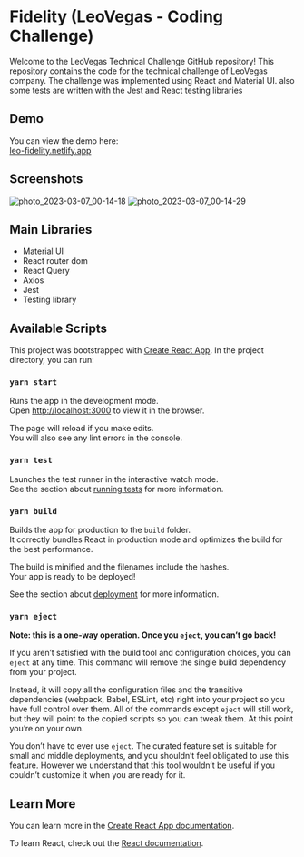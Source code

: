 # Fidelity (LeoVegas - Coding Challenge)
Welcome to the LeoVegas Technical Challenge GitHub repository! This repository contains the code for the technical challenge of LeoVegas company. The challenge was implemented using React and Material UI. also some tests are written with the Jest and React testing libraries

## Demo
You can view the demo here:
<br>
[leo-fidelity.netlify.app](https://leo-fidelity.netlify.app/)

## Screenshots
![photo_2023-03-07_00-14-18](https://user-images.githubusercontent.com/8999374/223227071-f067dca5-6b51-4d9e-b03a-52f41feb00f6.jpg)
![photo_2023-03-07_00-14-29](https://user-images.githubusercontent.com/8999374/223227064-d6db66b0-5d29-4b23-8581-67c3b942a925.jpg)

## Main Libraries
- Material UI
- React router dom
- React Query
- Axios
- Jest
- Testing library



## Available Scripts
This project was bootstrapped with [Create React App](https://github.com/facebook/create-react-app).
In the project directory, you can run:

### `yarn start`

Runs the app in the development mode.\
Open [http://localhost:3000](http://localhost:3000) to view it in the browser.

The page will reload if you make edits.\
You will also see any lint errors in the console.

### `yarn test`

Launches the test runner in the interactive watch mode.\
See the section about [running tests](https://facebook.github.io/create-react-app/docs/running-tests) for more information.

### `yarn build`

Builds the app for production to the `build` folder.\
It correctly bundles React in production mode and optimizes the build for the best performance.

The build is minified and the filenames include the hashes.\
Your app is ready to be deployed!

See the section about [deployment](https://facebook.github.io/create-react-app/docs/deployment) for more information.

### `yarn eject`

**Note: this is a one-way operation. Once you `eject`, you can’t go back!**

If you aren’t satisfied with the build tool and configuration choices, you can `eject` at any time. This command will remove the single build dependency from your project.

Instead, it will copy all the configuration files and the transitive dependencies (webpack, Babel, ESLint, etc) right into your project so you have full control over them. All of the commands except `eject` will still work, but they will point to the copied scripts so you can tweak them. At this point you’re on your own.

You don’t have to ever use `eject`. The curated feature set is suitable for small and middle deployments, and you shouldn’t feel obligated to use this feature. However we understand that this tool wouldn’t be useful if you couldn’t customize it when you are ready for it.

## Learn More

You can learn more in the [Create React App documentation](https://facebook.github.io/create-react-app/docs/getting-started).

To learn React, check out the [React documentation](https://reactjs.org/).
